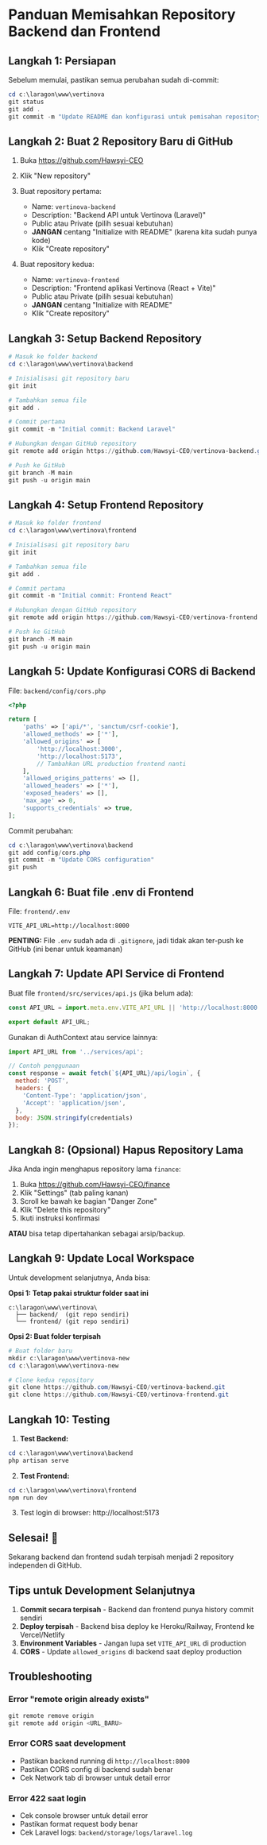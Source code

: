# Panduan Memisahkan Repository Backend dan Frontend

## Langkah 1: Persiapan

Sebelum memulai, pastikan semua perubahan sudah di-commit:

```powershell
cd c:\laragon\www\vertinova
git status
git add .
git commit -m "Update README dan konfigurasi untuk pemisahan repository"
```

## Langkah 2: Buat 2 Repository Baru di GitHub

1. Buka https://github.com/Hawsyi-CEO
2. Klik "New repository"
3. Buat repository pertama:
   - Name: `vertinova-backend`
   - Description: "Backend API untuk Vertinova (Laravel)"
   - Public atau Private (pilih sesuai kebutuhan)
   - **JANGAN** centang "Initialize with README" (karena kita sudah punya kode)
   - Klik "Create repository"

4. Buat repository kedua:
   - Name: `vertinova-frontend`
   - Description: "Frontend aplikasi Vertinova (React + Vite)"
   - Public atau Private (pilih sesuai kebutuhan)
   - **JANGAN** centang "Initialize with README"
   - Klik "Create repository"

## Langkah 3: Setup Backend Repository

```powershell
# Masuk ke folder backend
cd c:\laragon\www\vertinova\backend

# Inisialisasi git repository baru
git init

# Tambahkan semua file
git add .

# Commit pertama
git commit -m "Initial commit: Backend Laravel"

# Hubungkan dengan GitHub repository
git remote add origin https://github.com/Hawsyi-CEO/vertinova-backend.git

# Push ke GitHub
git branch -M main
git push -u origin main
```

## Langkah 4: Setup Frontend Repository

```powershell
# Masuk ke folder frontend
cd c:\laragon\www\vertinova\frontend

# Inisialisasi git repository baru
git init

# Tambahkan semua file
git add .

# Commit pertama
git commit -m "Initial commit: Frontend React"

# Hubungkan dengan GitHub repository
git remote add origin https://github.com/Hawsyi-CEO/vertinova-frontend.git

# Push ke GitHub
git branch -M main
git push -u origin main
```

## Langkah 5: Update Konfigurasi CORS di Backend

File: `backend/config/cors.php`

```php
<?php

return [
    'paths' => ['api/*', 'sanctum/csrf-cookie'],
    'allowed_methods' => ['*'],
    'allowed_origins' => [
        'http://localhost:3000',
        'http://localhost:5173',
        // Tambahkan URL production frontend nanti
    ],
    'allowed_origins_patterns' => [],
    'allowed_headers' => ['*'],
    'exposed_headers' => [],
    'max_age' => 0,
    'supports_credentials' => true,
];
```

Commit perubahan:

```powershell
cd c:\laragon\www\vertinova\backend
git add config/cors.php
git commit -m "Update CORS configuration"
git push
```

## Langkah 6: Buat file .env di Frontend

File: `frontend/.env`

```env
VITE_API_URL=http://localhost:8000
```

**PENTING:** File `.env` sudah ada di `.gitignore`, jadi tidak akan ter-push ke GitHub (ini benar untuk keamanan)

## Langkah 7: Update API Service di Frontend

Buat file `frontend/src/services/api.js` (jika belum ada):

```javascript
const API_URL = import.meta.env.VITE_API_URL || 'http://localhost:8000';

export default API_URL;
```

Gunakan di AuthContext atau service lainnya:

```javascript
import API_URL from '../services/api';

// Contoh penggunaan
const response = await fetch(`${API_URL}/api/login`, {
  method: 'POST',
  headers: {
    'Content-Type': 'application/json',
    'Accept': 'application/json',
  },
  body: JSON.stringify(credentials)
});
```

## Langkah 8: (Opsional) Hapus Repository Lama

Jika Anda ingin menghapus repository lama `finance`:

1. Buka https://github.com/Hawsyi-CEO/finance
2. Klik "Settings" (tab paling kanan)
3. Scroll ke bawah ke bagian "Danger Zone"
4. Klik "Delete this repository"
5. Ikuti instruksi konfirmasi

**ATAU** bisa tetap dipertahankan sebagai arsip/backup.

## Langkah 9: Update Local Workspace

Untuk development selanjutnya, Anda bisa:

**Opsi 1: Tetap pakai struktur folder saat ini**
```
c:\laragon\www\vertinova\
  ├── backend/  (git repo sendiri)
  └── frontend/ (git repo sendiri)
```

**Opsi 2: Buat folder terpisah**
```powershell
# Buat folder baru
mkdir c:\laragon\www\vertinova-new
cd c:\laragon\www\vertinova-new

# Clone kedua repository
git clone https://github.com/Hawsyi-CEO/vertinova-backend.git
git clone https://github.com/Hawsyi-CEO/vertinova-frontend.git
```

## Langkah 10: Testing

1. **Test Backend:**
```powershell
cd c:\laragon\www\vertinova\backend
php artisan serve
```

2. **Test Frontend:**
```powershell
cd c:\laragon\www\vertinova\frontend
npm run dev
```

3. Test login di browser: http://localhost:5173

## Selesai! 🎉

Sekarang backend dan frontend sudah terpisah menjadi 2 repository independen di GitHub.

## Tips untuk Development Selanjutnya

1. **Commit secara terpisah** - Backend dan frontend punya history commit sendiri
2. **Deploy terpisah** - Backend bisa deploy ke Heroku/Railway, Frontend ke Vercel/Netlify
3. **Environment Variables** - Jangan lupa set `VITE_API_URL` di production
4. **CORS** - Update `allowed_origins` di backend saat deploy production

## Troubleshooting

### Error "remote origin already exists"
```powershell
git remote remove origin
git remote add origin <URL_BARU>
```

### Error CORS saat development
- Pastikan backend running di `http://localhost:8000`
- Pastikan CORS config di backend sudah benar
- Cek Network tab di browser untuk detail error

### Error 422 saat login
- Cek console browser untuk detail error
- Pastikan format request body benar
- Cek Laravel logs: `backend/storage/logs/laravel.log`
